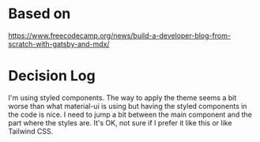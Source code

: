 # Based on
https://www.freecodecamp.org/news/build-a-developer-blog-from-scratch-with-gatsby-and-mdx/


# Decision Log

I'm using styled components. The way to apply the theme seems a bit worse than what material-ui is using but having the styled components in the code is nice. 
I need to jump a bit between the main component and the part where the styles are. It's OK, not sure if I prefer it like this or like Tailwind CSS.